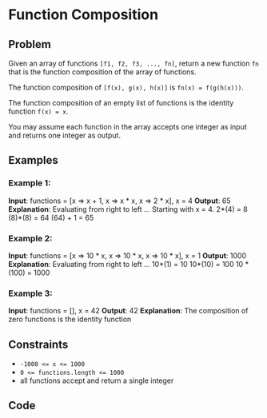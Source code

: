 # Function Composition

## Problem

Given an array of functions `[f1, f2, f3, ..., fn]`, return a new function `fn` that is the function composition of the array of functions.

The function composition of `[f(x), g(x), h(x)]` is `fn(x) = f(g(h(x)))`.

The function composition of an empty list of functions is the identity function `f(x) = x`.

You may assume each function in the array accepts one integer as input and returns one integer as output.

## Examples

### Example 1:

**Input**: functions = [x => x + 1, x => x * x, x => 2 * x], x = 4
**Output**: 65
**Explanation**:
Evaluating from right to left ...
Starting with x = 4.
2*(4) = 8
(8)*(8) = 64
(64) + 1 = 65

### Example 2:

**Input**: functions = [x => 10 * x, x => 10 * x, x => 10 * x], x = 1
**Output**: 1000
**Explanation**:
Evaluating from right to left ...
10*(1) = 10
10*(10) = 100
10 \* (100) = 1000

### Example 3:

**Input**: functions = [], x = 42
**Output**: 42
**Explanation**:
The composition of zero functions is the identity function

## Constraints

- `-1000 <= x <= 1000`
- `0 <= functions.length <= 1000`
- all functions accept and return a single integer

## Code

```

```
